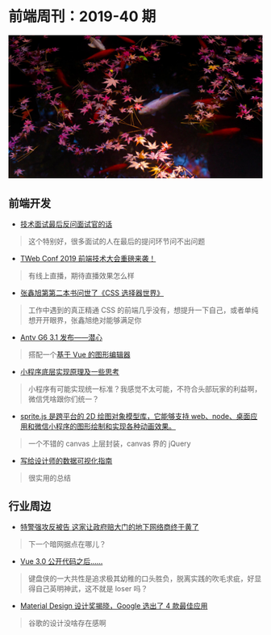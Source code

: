 # 前端周刊：2019-40 期

[![](../img/bing/20191017.png?imageMogr2/thumbnail/960x)](https://cn.bing.com/search?q=秋叶和金鱼)

## 前端开发

- [技术面试最后反问面试官的话](https://github.com/yifeikong/reverse-interview-zh)

> 这个特别好，很多面试的人在最后的提问环节问不出问题

- [TWeb Conf 2019 前端技术大会重磅来袭！](http://www.alloyteam.com/2019/10/14014/)

> 有线上直播，期待直播效果怎么样

- [张鑫旭第第二本书问世了《CSS 选择器世界》](https://www.zhangxinxu.com/wordpress/2019/10/book-css-selector-world/)

> 工作中遇到的真正精通 CSS 的前端几乎没有，想提升一下自己，或者单纯想开开眼界，张鑫旭绝对能够满足你

- [Antv G6 3.1 发布——潜心](https://www.yuque.com/antv/g6/slulu0)

> 搭配一个[基于 Vue 的图形编辑器](https://github.com/caoyu48/vue-g6-editor)

- [小程序底层实现原理及一些思考](https://zhuanlan.zhihu.com/p/81775922)

> 小程序有可能实现统一标准？我感觉不太可能，不符合头部玩家的利益啊，微信凭啥跟你们统一？

- [sprite.js 是跨平台的 2D 绘图对象模型库，它能够支持 web、node、桌面应用和微信小程序的图形绘制和实现各种动画效果。](http://spritejs.org/#/zh-cn/index)

> 一个不错的 canvas 上层封装，canvas 界的 jQuery

- [写给设计师的数据可视化指南](https://www.uisdc.com/data-visualization-design)

> 很实用的总结

## 行业周边

- [特警强攻反被告 这家让政府赔大门的地下网络商终于黄了](https://www.cnbeta.com/articles/tech/899825.htm)

> 下一个暗网据点在哪儿？

- [Vue 3.0 公开代码之后……](https://mp.weixin.qq.com/s/_9XaMyAv0NjJRvwKEEleuw)

> 键盘侠的一大共性是追求极其幼稚的口头胜负，脱离实践的吹毛求疵，好显得自己英明神武，这不就是 loser 吗？

- [Material Design 设计奖揭晓，Google 选出了 4 款最佳应用](https://sspai.com/post/56961)

> 谷歌的设计没啥存在感啊
